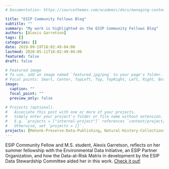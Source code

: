 ```yaml
---
# Documentation: https://sourcethemes.com/academic/docs/managing-content/

title: "ESIP Community Fellows Blog"
subtitle: ""
summary: "My work is highlighted on the ESIP Community Fellows Blog"
authors: [Alexis Garretson]
tags: []
categories: []
date: 2019-09-19T18:02:49-04:00
lastmod: 2020-05-11T18:02:49-04:00
featured: false
draft: false

# Featured image
# To use, add an image named `featured.jpg/png` to your page's folder.
# Focal points: Smart, Center, TopLeft, Top, TopRight, Left, Right, BottomLeft, Bottom, BottomRight.
image:
  caption: ""
  focal_point: ""
  preview_only: false

# Projects (optional).
#   Associate this post with one or more of your projects.
#   Simply enter your project's folder or file name without extension.
#   E.g. `projects = ["internal-project"]` references `content/project/deep-learning/index.md`.
#   Otherwise, set `projects = []`.
projects: [Mohonk-Preserve-Data-Publishing, Natural-History-Collections]
---
```

ESIP Community Fellow and M.S. student, Alexis Garretson, reflects on her summer fellowship with the Environmental Data Initiative, an ESIP Partner Organization, and how the Data-at-Risk Matrix in development by the ESIP Data Stewardship Committee aided her in this work.
[Check it out!](https://www.esipfed.org/student-fellow-blog/edi-fellowship-2019)
